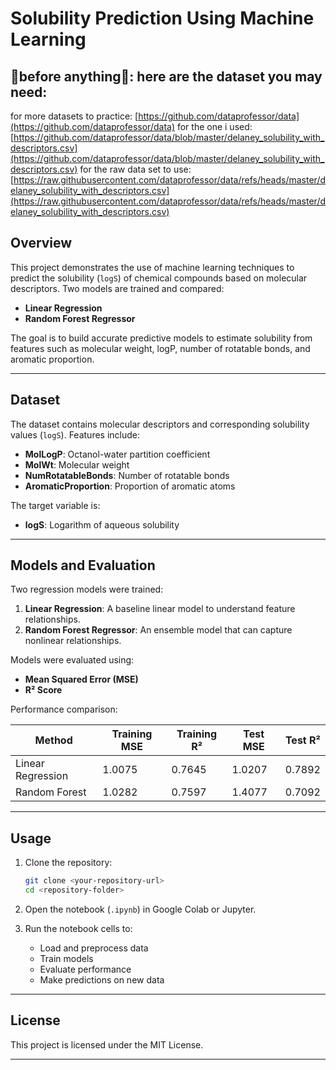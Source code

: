 # Solubility Prediction Using Machine Learning
## 🧪before anything🧪: here are the dataset you may need:
for more datasets to practice: [https://github.com/dataprofessor/data](https://github.com/dataprofessor/data)
for the one i used: [https://github.com/dataprofessor/data/blob/master/delaney_solubility_with_descriptors.csv](https://github.com/dataprofessor/data/blob/master/delaney_solubility_with_descriptors.csv)
for the raw data set to use: [https://raw.githubusercontent.com/dataprofessor/data/refs/heads/master/delaney_solubility_with_descriptors.csv](https://raw.githubusercontent.com/dataprofessor/data/refs/heads/master/delaney_solubility_with_descriptors.csv)

## Overview

This project demonstrates the use of machine learning techniques to predict the solubility (`logS`) of chemical compounds based on molecular descriptors. Two models are trained and compared:

* **Linear Regression**
* **Random Forest Regressor**

The goal is to build accurate predictive models to estimate solubility from features such as molecular weight, logP, number of rotatable bonds, and aromatic proportion.

---

## Dataset

The dataset contains molecular descriptors and corresponding solubility values (`logS`). Features include:

* **MolLogP**: Octanol-water partition coefficient
* **MolWt**: Molecular weight
* **NumRotatableBonds**: Number of rotatable bonds
* **AromaticProportion**: Proportion of aromatic atoms

The target variable is:

* **logS**: Logarithm of aqueous solubility

---

## Models and Evaluation

Two regression models were trained:

1. **Linear Regression**: A baseline linear model to understand feature relationships.
2. **Random Forest Regressor**: An ensemble model that can capture nonlinear relationships.

Models were evaluated using:

* **Mean Squared Error (MSE)**
* **R² Score**

Performance comparison:

| Method            | Training MSE | Training R² | Test MSE | Test R² |
| ----------------- | ------------ | ----------- | -------- | ------- |
| Linear Regression | 1.0075       | 0.7645      | 1.0207   | 0.7892  |
| Random Forest     | 1.0282       | 0.7597      | 1.4077   | 0.7092  |

---

## Usage

1. Clone the repository:

   ```bash
   git clone <your-repository-url>
   cd <repository-folder>
   ```

2. Open the notebook (`.ipynb`) in Google Colab or Jupyter.

3. Run the notebook cells to:

   * Load and preprocess data
   * Train models
   * Evaluate performance
   * Make predictions on new data

---

## License

This project is licensed under the MIT License.

---



